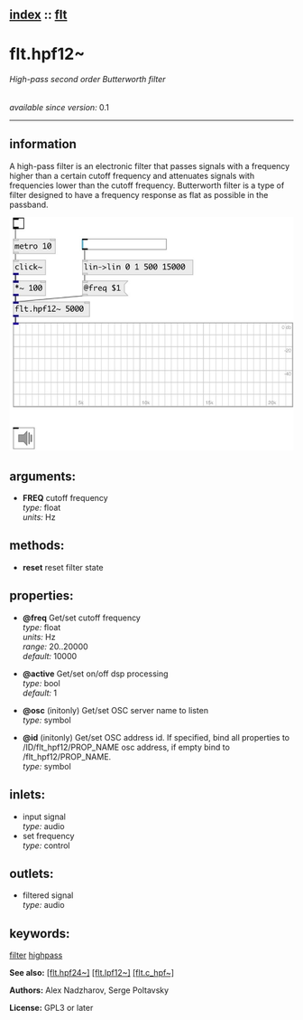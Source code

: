 [index](index.html) :: [flt](category_flt.html)
---

# flt.hpf12~

###### High-pass second order Butterworth filter

*available since version:* 0.1

---


## information
A high-pass filter is an electronic filter that passes signals with a frequency higher than a certain cutoff frequency and attenuates signals with frequencies lower than the cutoff frequency. Butterworth filter is a type of filter designed to have a frequency response as flat as possible in the passband.


[![example](../examples/img/flt.hpf12~.jpg)](../examples/pd/flt.hpf12~.pd)



## arguments:

* **FREQ**
cutoff frequency<br>
_type:_ float<br>
_units:_ Hz<br>



## methods:

* **reset**
reset filter state<br>




## properties:

* **@freq** 
Get/set cutoff frequency<br>
_type:_ float<br>
_units:_ Hz<br>
_range:_ 20..20000<br>
_default:_ 10000<br>

* **@active** 
Get/set on/off dsp processing<br>
_type:_ bool<br>
_default:_ 1<br>

* **@osc** (initonly)
Get/set OSC server name to listen<br>
_type:_ symbol<br>

* **@id** (initonly)
Get/set OSC address id. If specified, bind all properties to /ID/flt_hpf12/PROP_NAME
osc address, if empty bind to /flt_hpf12/PROP_NAME.<br>
_type:_ symbol<br>



## inlets:

* input signal<br>
_type:_ audio
* set frequency<br>
_type:_ control



## outlets:

* filtered signal<br>
_type:_ audio



## keywords:

[filter](keywords/filter.html)
[highpass](keywords/highpass.html)



**See also:**
[\[flt.hpf24~\]](flt.hpf24~.html)
[\[flt.lpf12~\]](flt.lpf12~.html)
[\[flt.c_hpf~\]](flt.c_hpf~.html)




**Authors:** Alex Nadzharov, Serge Poltavsky




**License:** GPL3 or later





